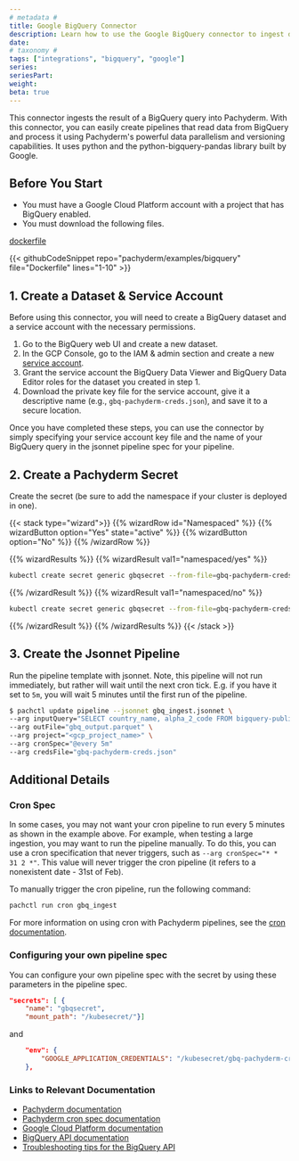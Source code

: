 ```yaml
---
# metadata # 
title: Google BigQuery Connector
description: Learn how to use the Google BigQuery connector to ingest data.
date: 
# taxonomy #
tags: ["integrations", "bigquery", "google"]
series:
seriesPart:
weight: 
beta: true 
---
```


This connector ingests the result of a BigQuery query into Pachyderm. With this connector, you can easily create pipelines that read data from BigQuery and process it using Pachyderm's powerful data parallelism and versioning capabilities. It uses python and the python-bigquery-pandas library built by Google. 


## Before You Start

- You must have a Google Cloud Platform account with a project that has BigQuery enabled.
- You must download the following files.

[dockerfile](./Dockerfile)

{{< githubCodeSnippet repo="pachyderm/examples/bigquery" file="Dockerfile" lines="1-10" >}}




## 1. Create a Dataset & Service Account
Before using this connector, you will need to create a BigQuery dataset and a service account with the necessary permissions.

1. Go to the BigQuery web UI and create a new dataset.
2. In the GCP Console, go to the IAM & admin section and create a new [service account](https://console.cloud.google.com/iam-admin/serviceaccounts/).
3. Grant the service account the BigQuery Data Viewer and BigQuery Data Editor roles for the dataset you created in step 1.
4. Download the private key file for the service account, give it a descriptive name (e.g., `gbq-pachyderm-creds.json`), and save it to a secure location.

Once you have completed these steps, you can use the connector by simply specifying your service account key file and the name of your BigQuery query in the jsonnet pipeline spec for your pipeline.

## 2. Create a Pachyderm Secret

Create the secret (be sure to add the namespace if your cluster is deployed in one).

{{< stack type="wizard">}}
{{% wizardRow id="Namespaced" %}}
{{% wizardButton option="Yes" state="active" %}}
{{% wizardButton option="No" %}}
{{% /wizardRow %}}

{{% wizardResults %}}
{{% wizardResult val1="namespaced/yes" %}}
```bash
kubectl create secret generic gbqsecret --from-file=gbq-pachyderm-creds.json -n mynamespace
```
{{% /wizardResult %}}
{{% wizardResult val1="namespaced/no" %}}
```bash
kubectl create secret generic gbqsecret --from-file=gbq-pachyderm-creds.json
```
{{% /wizardResult %}}
{{% /wizardResults %}}
{{< /stack >}}


## 3. Create the Jsonnet Pipeline 

Run the pipeline template with jsonnet. Note, this pipeline will not run immediately, but rather will wait until the next cron tick. E.g. if you have it set to `5m`, you will wait 5 minutes until the first run of the pipeline. 

```bash
$ pachctl update pipeline --jsonnet gbq_ingest.jsonnet \
--arg inputQuery="SELECT country_name, alpha_2_code FROM bigquery-public-data.utility_us.country_code_iso WHERE alpha_2_code LIKE 'A%'" \
--arg outFile="gbq_output.parquet" \
--arg project="<gcp_project_name>" \
--arg cronSpec="@every 5m"
--arg credsFile="gbq-pachyderm-creds.json"
```

## Additional Details
### Cron Spec 
In some cases, you may not want your cron pipeline to run every 5 minutes as shown in the example above. For example, when testing a large ingestion, you may want to run the pipeline manually. To do this, you can use a cron specification that never triggers, such as `--arg cronSpec="* * 31 2 *"`. This value will never trigger the cron pipeline (it refers to a nonexistent date - 31st of Feb). 

To manually trigger the cron pipeline, run the following command:
```bash
pachctl run cron gbq_ingest 
```

For more information on using cron with Pachyderm pipelines, see the [cron documentation](https://docs.pachyderm.com/2.4.x/concepts/pipeline-concepts/pipeline/cron/). 

### Configuring your own pipeline spec
You can configure your own pipeline spec with the secret by using these parameters in the pipeline spec. 

```json
"secrets": [ {
    "name": "gbqsecret",
    "mount_path": "/kubesecret/"}]
```
and
```json
    "env": {
        "GOOGLE_APPLICATION_CREDENTIALS": "/kubesecret/gbq-pachyderm-creds.json"
    },
```

### Links to Relevant Documentation
- [Pachyderm documentation](https://docs.pachyderm.com/)
- [Pachyderm cron spec documentation](https://docs.pachyderm.com/2.4.x/concepts/pipeline-concepts/pipeline/cron/)
- [Google Cloud Platform documentation](https://cloud.google.com/docs)
- [BigQuery API documentation](https://cloud.google.com/bigquery/docs/reference/rest/)
- [Troubleshooting tips for the BigQuery API](https://cloud.google.com/bigquery/troubleshooting-errors)